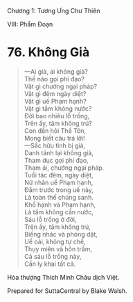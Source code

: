  

Chương 1: Tương Ưng Chư Thiên

VIII: Phẩm Ðoạn

# 76\. Không Già

> —Ai già, ai không già?  
> Thế nào gọi phi đạo?  
> Vật gì chướng ngại pháp?  
> Vật gì đêm ngày diệt?  
> Vật gì uế Phạm hạnh?  
> Vật gì tắm không nước?  
> Ðời bao nhiêu lỗ trống,  
> Trên ấy, tâm không trú?  
> Con đến hỏi Thế Tôn,  
> Mong biết câu trả lời!  
> —Sắc hữu tình bị già,  
> Danh tánh lại không già,  
> Tham dục gọi phi đạo,  
> Tham ái, chướng ngại pháp.  
> Tuổi tác đêm, ngày diệt,  
> Nữ nhân uế Phạm hạnh,  
> Ðắm trước trong uế này,  
> Là toàn thể chúng sanh.  
> Khổ hạnh và Phạm hạnh,  
> Là tắm không cần nước,  
> Sáu lỗ trống ở đời,  
> Trên ấy, tâm không trú,  
> Biếng nhác và phóng dật,  
> Uể oải, không tự chế,  
> Thụy miên và hôn trầm,  
> Cả sáu lỗ trống này,  
> Cần ly khai tất cả.

Hòa thượng Thích Minh Châu dịch Việt.

Prepared for SuttaCentral by Blake Walsh.